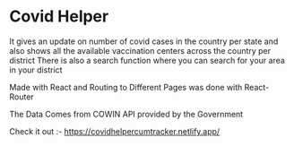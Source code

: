 # Covid Helper

It gives an update on number of covid cases in the country per state and also shows all the available vaccination centers across the country per district
There is also a search function where you can search for your area in your district


Made with React and Routing to Different Pages was done with React-Router

The Data Comes from COWIN API provided by the Government


Check it out :- https://covidhelpercumtracker.netlify.app/

